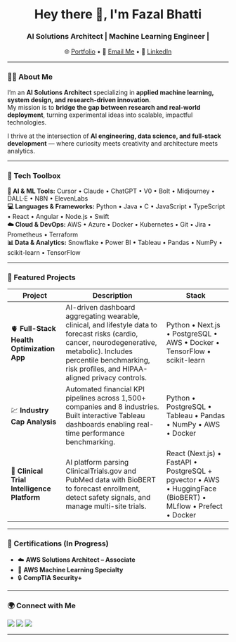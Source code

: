 <h1 align="center">Hey there 👋, I'm Fazal Bhatti</h1>
<h3 align="center">AI Solutions Architect | Machine Learning Engineer | </h3>

<p align="center">
  🌐 <a href="https://www.fazalbhattiportfolio.com" target="_blank">Portfolio</a> • 
  📧 <a href="mailto:fazalbhatti522@gmail.com">Email Me</a> • 
  💼 <a href="https://linkedin.com/in/fazalbhatti" target="_blank">LinkedIn</a>
</p>

---

### 👨‍💻 About Me

I’m an **AI Solutions Architect** specializing in **applied machine learning, system design, and research-driven innovation**.  
My mission is to **bridge the gap between research and real-world deployment**, turning experimental ideas into scalable, impactful technologies.  

I thrive at the intersection of **AI engineering, data science, and full-stack development** — where curiosity meets creativity and architecture meets analytics.

---

### 🧠 Tech Toolbox

**🧩 AI & ML Tools:** Cursor • Claude • ChatGPT • V0 • Bolt • Midjourney • DALL·E • N8N • ElevenLabs  
**💻 Languages & Frameworks:** Python • Java • C • JavaScript • TypeScript • React • Angular • Node.js • Swift  
**☁️ Cloud & DevOps:** AWS • Azure • Docker • Kubernetes • Git • Jira • Prometheus • Terraform  
**📊 Data & Analytics:** Snowflake • Power BI • Tableau • Pandas • NumPy • scikit-learn • TensorFlow

---

### 🚀 Featured Projects

| Project | Description | Stack |
|----------|--------------|--------|
| 🫀 **Full-Stack Health Optimization App** | AI-driven dashboard aggregating wearable, clinical, and lifestyle data to forecast risks (cardio, cancer, neurodegenerative, metabolic). Includes percentile benchmarking, risk profiles, and HIPAA-aligned privacy controls. | Python • Next.js • PostgreSQL • AWS • Docker • TensorFlow • scikit-learn |
| 💹 **Industry Cap Analysis** | Automated financial KPI pipelines across 1,500+ companies and 8 industries. Built interactive Tableau dashboards enabling real-time performance benchmarking. | Python • PostgreSQL • Tableau • Pandas • NumPy • AWS • Docker |
| 🧬 **Clinical Trial Intelligence Platform** | AI platform parsing ClinicalTrials.gov and PubMed data with BioBERT to forecast enrollment, detect safety signals, and manage multi-site trials. | React (Next.js) • FastAPI • PostgreSQL + pgvector • AWS • HuggingFace (BioBERT) • MLflow • Prefect • Docker |

---

### 📜 Certifications (In Progress)

- ☁️ **AWS Solutions Architect – Associate**  
- 🤖 **AWS Machine Learning Specialty**  
- 🔒 **CompTIA Security+**

---

### 🌍 Connect with Me

<p align="left">
  <a href="https://linkedin.com/in/fazalbhatti" target="_blank"><img src="https://img.shields.io/badge/LinkedIn-0A66C2?style=for-the-badge&logo=linkedin&logoColor=white"/></a>
  <a href="mailto:fazalbhatti522@gmail.com"><img src="https://img.shields.io/badge/Gmail-D14836?style=for-the-badge&logo=gmail&logoColor=white"/></a>
  <a href="https://www.fazalbhattiportfolio.com" target="_blank"><img src="https://img.shields.io/badge/Portfolio-1A1A1A?style=for-the-badge&logo=vercel&logoColor=white"/></a>
</p>

---

